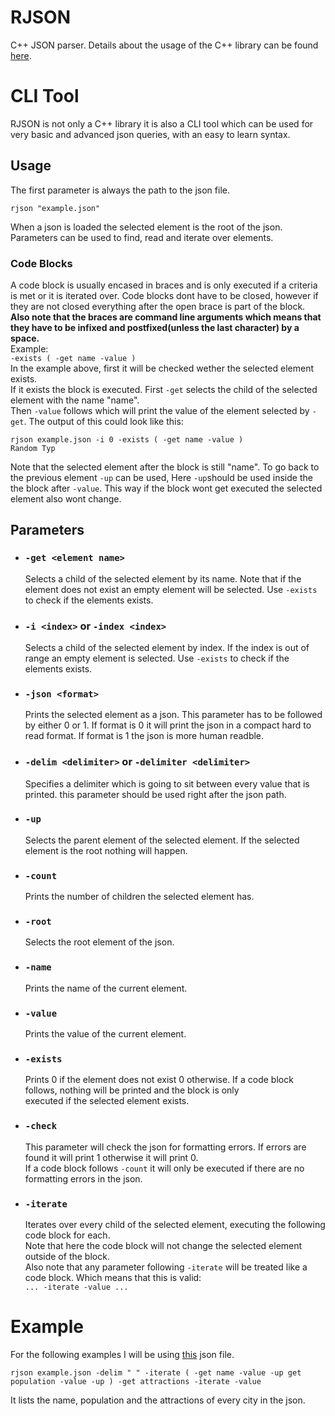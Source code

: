 # RJSON
C++ JSON parser.
Details about the usage of the C++ library can be found [here](README_LIB_DOC.md).
# CLI Tool
RJSON is not only a C++ library it is also a CLI tool which can be used for very basic and advanced json queries, with an easy to learn syntax.
## Usage

The first parameter is always the path to the json file.  

    rjson "example.json"

When a json is loaded the selected element is the root of the json.  
Parameters can be used to find, read and iterate over elements.

### Code Blocks
A code block is usually encased in braces and is only executed if a criteria is met or it is iterated over.
Code blocks dont have to be closed, however if they are not closed everything after the open brace is part of the block.  
**Also note that the braces are command line arguments which means that they have to be infixed and postfixed(unless the last character) by a space.**  
Example:  
`-exists ( -get name -value )`  
In the example above, first it will be checked wether the selected element exists.  
If it exists the block is executed. First `-get` selects the child of the selected element with the name "name".  
Then `-value` follows which will print the value of the element selected by `-get`. The output of this could look like this:  

    rjson example.json -i 0 -exists ( -get name -value )
    Random Typ

Note that the selected element after the block is still "name". 
To go back to the previous element `-up` can be used, Here `-up`should be used inside the the block after `-value`.
This way if the block wont get executed the selected element also wont change. 

## Parameters
* ### `-get <element name>`
  Selects a child of the selected element by its name.
  Note that if the element does not exist an empty element will be selected.
  Use `-exists` to check if the elements exists.
* ### `-i <index>` or `-index <index>`
  Selects a child of the selected element by index. If the index is out of range an empty element is selected. 
  Use `-exists` to check if the elements exists.
* ### `-json <format>`
  Prints the selected element as a json. This parameter has to be followed by either 0 or 1.
  If format is 0 it will print the json in a compact hard to read format. If format is 1 the json is more human readble.
* ### `-delim <delimiter>` or `-delimiter <delimiter>`
  Specifies a delimiter which is going to sit between every value that is printed.
  this parameter should be used right after the json path.
* ### `-up`
  Selects the parent element of the selected element. If the selected element is the root nothing will happen.
* ### `-count`
  Prints the number of children the selected element has.
* ### `-root`
  Selects the root element of the json.
* ### `-name`
  Prints the name of the current element.
* ### `-value`
  Prints the value of the current element.
* ### `-exists`
  Prints 0 if the element does not exist 0 otherwise. If a code block follows, nothing will be printed and the block is only  
  executed if the selected element exists.
* ### `-check`
  This parameter will check the json for formatting errors. If errors are found it will print 1 otherwise it will print 0.  
  If a code block follows `-count` it will only be executed if there are no formatting errors in the json.
* ### `-iterate`
  Iterates over every child of the selected element, executing the following code block for each.  
  Note that here the code block will not change the selected element outside of the block.  
  Also note that any parameter following `-iterate` will be treated like a code block. Which means that this is valid:  
  `... -iterate -value ...`

# Example
For the following examples I will be using [this](example.json) json file.

`rjson example.json -delim " " -iterate ( -get name -value -up get population -value -up ) -get attractions -iterate -value`

It lists the name, population and the attractions of every city in the json.
